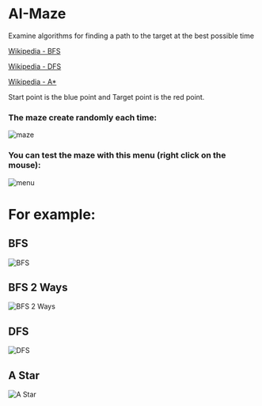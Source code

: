 # AI-Maze
Examine algorithms for finding a path to the target at the best possible time

[Wikipedia - BFS](https://en.wikipedia.org/wiki/Breadth-first_search)

[Wikipedia - DFS](https://en.wikipedia.org/wiki/Depth-first_search)

[Wikipedia - A*](https://en.wikipedia.org/wiki/A*_search_algorithm)

Start point is the blue point and Target point is the red point.

### The maze create randomly each time:
![maze](https://user-images.githubusercontent.com/43498633/50052609-425d1d00-012f-11e9-9006-8d9364d6bb20.png)

### You can test the maze with this menu (right click on the mouse):
![menu](https://user-images.githubusercontent.com/43498633/50052617-5dc82800-012f-11e9-8f5d-fd3f9a8940cf.png)

# For example:

## BFS
![BFS](https://user-images.githubusercontent.com/43498633/50052624-759fac00-012f-11e9-9ef9-55de6b26137f.png)

## BFS 2 Ways
![BFS 2 Ways](https://user-images.githubusercontent.com/43498633/50052627-83553180-012f-11e9-8ba4-7f4f1449c920.png)

## DFS
![DFS](https://user-images.githubusercontent.com/43498633/50052629-9405a780-012f-11e9-9d1e-b3714c3fdf9d.png)

## A Star
![A Star](https://user-images.githubusercontent.com/43498633/50052631-9e27a600-012f-11e9-9825-6606531670f2.png)
